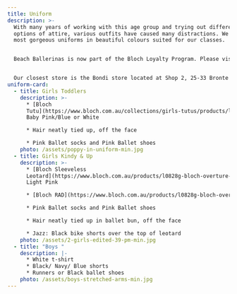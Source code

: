 ```yaml
---
title: Uniform
description: >-
  With many years of working with this age group and trying out different
  options of attire, various outfits have caused many distractions. We have the
  most gorgeous uniforms in beautiful colours suited for our classes.


  Beach Ballerinas is now part of the Bloch Loyalty Program. Please visit any Bloch store to pick up a Loyalty Card that gives you access to a special discount every time you shop at Bloch. 


  Our closest store is the Bondi store located at Shop 2, 25-33 Bronte Road, Bondi Junction.
uniform-card:
  - title: Girls Toddlers
    description: >-
      * [Bloch
      Tutu](https://www.bloch.com.au/collections/girls-tutus/products/l57120g-bloch-desdemona-tutu-girls-leotard-3?variant=23305271181393):
      Baby Pink/Blue or White

      * Hair neatly tied up, off the face

      * Pink Ballet socks and Pink Ballet shoes
    photo: /assets/poppy-in-uniform-min.jpg
  - title: Girls Kindy & Up
    description: >-
      * [Bloch Sleeveless
      Leotard](https://www.bloch.com.au/products/l0828g-bloch-overture-odetta-sleeveless-pleat-girls-leotard-2?variant=23302314983505)
      Light Pink

      * [Bloch RAD](https://www.bloch.com.au/products/l0828g-bloch-overture-odetta-sleeveless-pleat-girls-leotard-2?_pos=188&_sid=bc3dfa2e7&_ss=r&variant=23302314983505) skirt Light Pink

      * Pink Ballet socks and Pink Ballet shoes

      * Hair neatly tied up in ballet bun, off the face

      * Jazz: Black bike shorts over the top of leotard
    photo: /assets/2-girls-edited-39-pm-min.jpg
  - title: "Boys "
    description: |-
      * White t-shirt
      * Black/ Navy/ Blue shorts
      * Runners or Black ballet shoes
    photo: /assets/boys-stretched-arms-min.jpg
---
```

